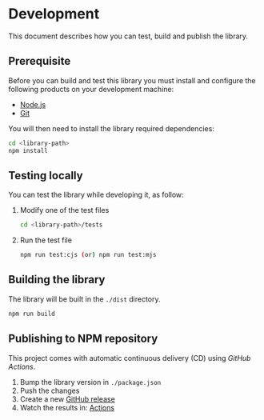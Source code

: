# Development

This document describes how you can test, build and publish the library.

## Prerequisite

Before you can build and test this library you must install and configure the following products on your development machine:

* [Node.js][nodejs]
* [Git][git]

You will then need to install the library required dependencies:

```sh
cd <library-path>
npm install
```

## Testing locally

You can test the library while developing it, as follow:

1. Modify one of the test files

   ```sh
   cd <library-path>/tests
   ```

2. Run the test file

   ```sh
   npm run test:cjs (or) npm run test:mjs
   ```

## Building the library

The library will be built in the `./dist` directory.

```sh
npm run build
```

## Publishing to NPM repository

This project comes with automatic continuous delivery (CD) using *GitHub Actions*.

1. Bump the library version in `./package.json`
2. Push the changes
3. Create a new [GitHub release](https://github.com/badisi/samsung-tv-remote/releases/new)
4. Watch the results in: [Actions](https://github.com/badisi/samsung-tv-remote/actions)



[git]: https://git-scm.com/
[nodejs]: https://nodejs.org/
